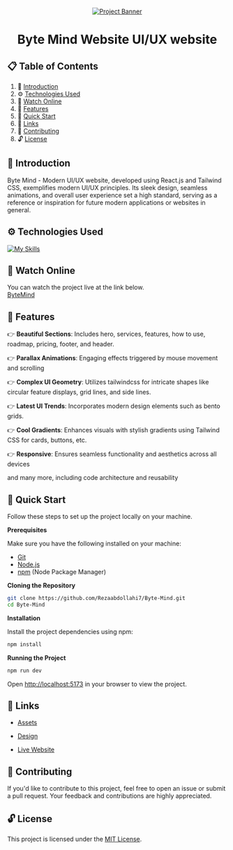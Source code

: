 <div align="center">
  <br />
    <a href="https://youtu.be/B91wc5dCEBA" target="_blank">
      <img src="https://i.ibb.co/Kqdv8j1/Image-from.png" alt="Project Banner">
    </a>
  <br />

</div>

# <h1 align="center">Byte Mind Website UI/UX website</h1>

## 📋 <a name="table">Table of Contents</a>

1. 🤖 [Introduction](#introduction)
2. ⚙️ [Technologies Used ](#Technologies)
3. 👀 [Watch Online](#LIVE)
4. 🎯 [Features](#features)
5. 🤸 [Quick Start](#quick-start)
6. 🔗 [Links](#links)
7. 🤝 [Contributing](#Contributing)
8. 🔓 [License](#License)

## <a name="introduction">🤖 Introduction</a>

Byte Mind - Modern UI/UX website, developed using React.js and Tailwind CSS, exemplifies modern UI/UX principles. Its sleek design, seamless animations, and overall user experience set a high standard, serving as a reference or inspiration for future modern applications or websites in general.

## <a name="Technologies">⚙️ Technologies Used</a>

[![My Skills](https://skillicons.dev/icons?i=react,vite,tailwind,js,&theme=dark)](https://skillicons.dev)


## <a name="LIVE">👀  Watch Online</a>
You can watch the project live at the link below.
<br/>
 [ByteMind]( https://byte-mind.vercel.app)


## <a name="features">🎯 Features</a>

👉 **Beautiful Sections**: Includes hero, services, features, how to use, roadmap, pricing, footer, and header.

👉 **Parallax Animations**: Engaging effects triggered by mouse movement and scrolling

👉 **Complex UI Geometry**: Utilizes tailwindcss for intricate shapes like circular feature displays, grid lines, and side lines.

👉 **Latest UI Trends**: Incorporates modern design elements such as bento grids.

👉 **Cool Gradients**: Enhances visuals with stylish gradients using Tailwind CSS for cards, buttons, etc.

👉 **Responsive**: Ensures seamless functionality and aesthetics across all devices

and many more, including code architecture and reusability

## <a name="quick-start">🤸 Quick Start</a>

Follow these steps to set up the project locally on your machine.

**Prerequisites**

Make sure you have the following installed on your machine:

- [Git](https://git-scm.com/)
- [Node.js](https://nodejs.org/en)
- [npm](https://www.npmjs.com/) (Node Package Manager)

**Cloning the Repository**

```bash
git clone https://github.com/Rezaabdollahi7/Byte-Mind.git
cd Byte-Mind
```

**Installation**

Install the project dependencies using npm:

```bash
npm install
```

**Running the Project**

```bash
npm run dev
```

Open [http://localhost:5173](http://localhost:5173) in your browser to view the project.

## <a name="links">🔗 Links</a>

- [Assets](https://drive.google.com/file/d/1JKzwPl_hnpjIlNbwfjMagb4HosxnyXbf/view?usp=sharing)
- [Design](https://drive.google.com/file/d/15WJMOchujvaQ7Kg9e0nGeGR7G7JOeX1K/view?usp=sharing)

- [Live Website](https://byte-mind.vercel.app)

## <a name="Contributing"> 🤝 Contributing</a>

If you'd like to contribute to this project, feel free to open an issue or submit a pull request. Your feedback and contributions are highly appreciated.

## <a name="License">🔓 License</a>

This project is licensed under the [MIT License](LICENSE).
